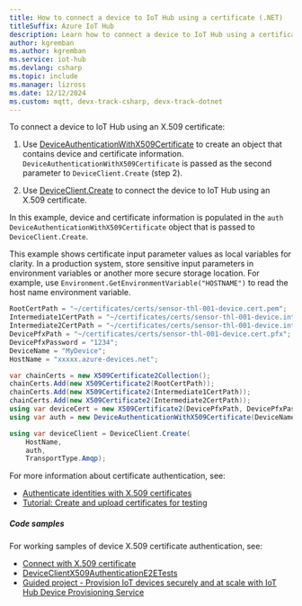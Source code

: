 ```yaml
---
title: How to connect a device to IoT Hub using a certificate (.NET)
titleSuffix: Azure IoT Hub
description: Learn how to connect a device to IoT Hub using a certificate and the Azure IoT Hub SDK for .NET.
author: kgremban
ms.author: kgremban
ms.service: iot-hub
ms.devlang: csharp
ms.topic: include
ms.manager: lizross
ms.date: 12/12/2024
ms.custom: mqtt, devx-track-csharp, devx-track-dotnet
---
```


To connect a device to IoT Hub using an X.509 certificate:

1. Use [DeviceAuthenticationWithX509Certificate](/dotnet/api/microsoft.azure.devices.client.deviceauthenticationwithx509certificate) to create an object that contains device and certificate information. `DeviceAuthenticationWithX509Certificate` is passed as the second parameter to `DeviceClient.Create` (step 2).

1. Use [DeviceClient.Create](/dotnet/api/microsoft.azure.devices.client.deviceclient.create?&#microsoft-azure-devices-client-deviceclient-create(system-string-microsoft-azure-devices-client-iauthenticationmethod-microsoft-azure-devices-client-transporttype)) to connect the device to IoT Hub using an X.509 certificate.

In this example, device and certificate information is populated in the `auth` `DeviceAuthenticationWithX509Certificate` object that is passed to `DeviceClient.Create`.

This example shows certificate input parameter values as local variables for clarity. In a production system, store sensitive input parameters in environment variables or another more secure storage location. For example, use `Environment.GetEnvironmentVariable("HOSTNAME")` to read the host name environment variable.

```csharp
RootCertPath = "~/certificates/certs/sensor-thl-001-device.cert.pem";
Intermediate1CertPath = "~/certificates/certs/sensor-thl-001-device.intermediate1.cert.pem";
Intermediate2CertPath = "~/certificates/certs/sensor-thl-001-device.intermediate2.cert.pem";
DevicePfxPath = "~/certificates/certs/sensor-thl-001-device.cert.pfx";
DevicePfxPassword = "1234";
DeviceName = "MyDevice";
HostName = "xxxxx.azure-devices.net";

var chainCerts = new X509Certificate2Collection();
chainCerts.Add(new X509Certificate2(RootCertPath));
chainCerts.Add(new X509Certificate2(Intermediate1CertPath));
chainCerts.Add(new X509Certificate2(Intermediate2CertPath));
using var deviceCert = new X509Certificate2(DevicePfxPath, DevicePfxPassword);
using var auth = new DeviceAuthenticationWithX509Certificate(DeviceName, deviceCert, chainCerts);

using var deviceClient = DeviceClient.Create(
    HostName,
    auth,
    TransportType.Amqp);
```

For more information about certificate authentication, see:

* [Authenticate identities with X.509 certificates](/azure/iot-hub/authenticate-authorize-x509)
* [Tutorial: Create and upload certificates for testing](/azure/iot-hub/tutorial-x509-test-certs)

##### Code samples

For working samples of device X.509 certificate authentication, see:

* [Connect with X.509 certificate](https://github.com/Azure/azure-iot-sdk-csharp/tree/main/iothub/device/samples/how%20to%20guides/X509DeviceCertWithChainSample)
* [DeviceClientX509AuthenticationE2ETests](https://github.com/Azure/azure-iot-sdk-csharp/blob/main/e2e/test/iothub/DeviceClientX509AuthenticationE2ETests.cs)
* [Guided project - Provision IoT devices securely and at scale with IoT Hub Device Provisioning Service](/training/modules/provision-iot-devices-secure-scale-with-iot-hub-dps/)
